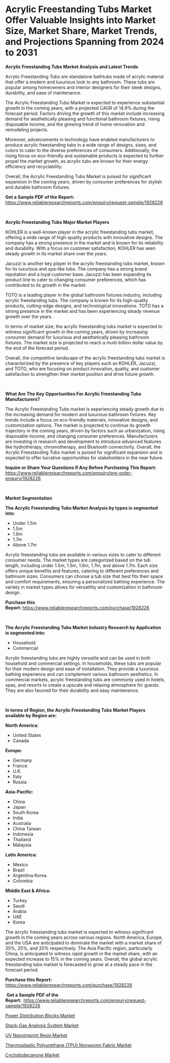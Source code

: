 <p><h1>Acrylic Freestanding Tubs Market Offer Valuable Insights into Market Size, Market Share, Market Trends, and Projections Spanning from 2024 to 2031</h1></p><p><strong>Acrylic Freestanding Tubs Market Analysis and Latest Trends</strong></p>
<p><p>Acrylic Freestanding Tubs are standalone bathtubs made of acrylic material that offer a modern and luxurious look to any bathroom. These tubs are popular among homeowners and interior designers for their sleek designs, durability, and ease of maintenance. </p><p>The Acrylic Freestanding Tubs Market is expected to experience substantial growth in the coming years, with a projected CAGR of 14.9% during the forecast period. Factors driving the growth of this market include increasing demand for aesthetically pleasing and functional bathroom fixtures, rising disposable income, and the growing trend of home renovation and remodeling projects. </p><p>Moreover, advancements in technology have enabled manufacturers to produce acrylic freestanding tubs in a wide range of designs, sizes, and colors to cater to the diverse preferences of consumers. Additionally, the rising focus on eco-friendly and sustainable products is expected to further propel the market growth, as acrylic tubs are known for their energy efficiency and recyclability. </p><p>Overall, the Acrylic Freestanding Tubs Market is poised for significant expansion in the coming years, driven by consumer preferences for stylish and durable bathroom fixtures.</p></p>
<p><strong>Get a Sample PDF of the Report:&nbsp;</strong> <a href="https://www.reliableresearchreports.com/enquiry/request-sample/1928226">https://www.reliableresearchreports.com/enquiry/request-sample/1928226</a></p>
<p>&nbsp;</p>
<p><strong>Acrylic Freestanding Tubs Major Market Players</strong></p>
<p><p>KOHLER is a well-known player in the acrylic freestanding tubs market, offering a wide range of high-quality products with innovative designs. The company has a strong presence in the market and is known for its reliability and durability. With a focus on customer satisfaction, KOHLER has seen steady growth in its market share over the years.</p><p>Jacuzzi is another key player in the acrylic freestanding tubs market, known for its luxurious and spa-like tubs. The company has a strong brand reputation and a loyal customer base. Jacuzzi has been expanding its product line to cater to changing consumer preferences, which has contributed to its growth in the market.</p><p>TOTO is a leading player in the global bathroom fixtures industry, including acrylic freestanding tubs. The company is known for its high-quality products, cutting-edge designs, and technological innovations. TOTO has a strong presence in the market and has been experiencing steady revenue growth over the years.</p><p>In terms of market size, the acrylic freestanding tubs market is expected to witness significant growth in the coming years, driven by increasing consumer demand for luxurious and aesthetically pleasing bathroom fixtures. The market size is projected to reach a multi-billion dollar value by the end of the forecast period.</p><p>Overall, the competitive landscape of the acrylic freestanding tubs market is characterized by the presence of key players such as KOHLER, Jacuzzi, and TOTO, who are focusing on product innovation, quality, and customer satisfaction to strengthen their market position and drive future growth.</p></p>
<p>&nbsp;</p>
<p><strong>What Are The Key Opportunities For Acrylic Freestanding Tubs Manufacturers?</strong></p>
<p><p>The Acrylic Freestanding Tubs market is experiencing steady growth due to the increasing demand for modern and luxurious bathroom fixtures. Key trends include a focus on eco-friendly materials, innovative designs, and customization options. The market is projected to continue its growth trajectory in the coming years, driven by factors such as urbanization, rising disposable income, and changing consumer preferences. Manufacturers are investing in research and development to introduce advanced features like hydrotherapy, chromotherapy, and Bluetooth connectivity. Overall, the Acrylic Freestanding Tubs market is poised for significant expansion and is expected to offer lucrative opportunities for stakeholders in the near future.</p></p>
<p><strong>Inquire or Share Your Questions If Any Before Purchasing This Report:</strong> <a href="https://www.reliableresearchreports.com/enquiry/pre-order-enquiry/1928226">https://www.reliableresearchreports.com/enquiry/pre-order-enquiry/1928226</a></p>
<p>&nbsp;</p>
<p><strong>Market Segmentation</strong></p>
<p><strong>The Acrylic Freestanding Tubs Market Analysis by types is segmented into:</strong></p>
<p><ul><li>Under 1.5m</li><li>1.5m</li><li>1.6m</li><li>1.7m</li><li>Above 1.7m</li></ul></p>
<p><p>Acrylic freestanding tubs are available in various sizes to cater to different consumer needs. The market types are categorized based on the tub length, including under 1.5m, 1.5m, 1.6m, 1.7m, and above 1.7m. Each size offers unique benefits and features, catering to different preferences and bathroom sizes. Consumers can choose a tub size that best fits their space and comfort requirements, ensuring a personalized bathing experience. The variety in market types allows for versatility and customization in bathroom design.</p></p>
<p><strong>Purchase this Report:&nbsp;</strong><a href="https://www.reliableresearchreports.com/purchase/1928226">https://www.reliableresearchreports.com/purchase/1928226</a></p>
<p>&nbsp;</p>
<p><strong>The Acrylic Freestanding Tubs Market Industry Research by Application is segmented into:</strong></p>
<p><ul><li>Household</li><li>Commercial</li></ul></p>
<p><p>Acrylic freestanding tubs are highly versatile and can be used in both household and commercial settings. In households, these tubs are popular for their modern design and ease of installation. They provide a luxurious bathing experience and can complement various bathroom aesthetics. In commercial markets, acrylic freestanding tubs are commonly used in hotels, spas, and resorts to create a upscale and relaxing atmosphere for guests. They are also favored for their durability and easy maintenance.</p></p>
<p>&nbsp;</p>
<p><strong>In terms of Region, the Acrylic Freestanding Tubs Market Players available by Region are:</strong></p>
<p>
    <p> <strong> North America: </strong>
        <ul>
            <li>United States</li>
            <li>Canada</li>
        </ul>
        </p> 
    <p> <strong> Europe: </strong>
        <ul>
            <li>Germany</li>
            <li>France</li>
            <li>U.K.</li>
            <li>Italy</li>
            <li>Russia</li>
        </ul>
        </p> 
    <p> <strong> Asia-Pacific: </strong>
        <ul>
            <li>China</li>
            <li>Japan</li>
            <li>South Korea</li>
            <li>India</li>
            <li>Australia</li>
            <li>China Taiwan</li>
            <li>Indonesia</li>
            <li>Thailand</li>
            <li>Malaysia</li>
        </ul>
        </p> 
    <p> <strong> Latin America: </strong>
        <ul>
            <li>Mexico</li>
            <li>Brazil</li>
            <li>Argentina Korea</li>
            <li>Colombia</li>
        </ul>
        </p> 
    <p> <strong> Middle East & Africa: </strong>
        <ul>
            <li>Turkey</li>
            <li>Saudi</li>
            <li>Arabia</li>
            <li>UAE</li>
            <li>Korea</li>
        </ul>
    </p>
    </p>
<p><p>The acrylic freestanding tubs market is expected to witness significant growth in the coming years across various regions. North America, Europe, and the USA are anticipated to dominate the market with a market share of 35%, 25%, and 20% respectively. The Asia Pacific region, particularly China, is anticipated to witness rapid growth in the market share, with an expected increase to 15% in the coming years. Overall, the global acrylic freestanding tubs market is forecasted to grow at a steady pace in the forecast period.</p></p>
<p><strong>Purchase this Report: </strong><a href="https://www.reliableresearchreports.com/purchase/1928226">https://www.reliableresearchreports.com/purchase/1928226</a></p>
<p>&nbsp;<strong>Get a Sample PDF of the Report:&nbsp;&nbsp;</strong><a href="https://www.reliableresearchreports.com/enquiry/request-sample/1928226">https://www.reliableresearchreports.com/enquiry/request-sample/1928226</a></p>
<p><strong></strong></p>
<p><p><a href="https://view.publitas.com/reportprime-1/power-distribution-blocks-market-size-market-trends-and-growth-outlook-forecasted-for-period-from-2024-to-2031/">Power Distribution Blocks Market</a></p><p><a href="https://pretty-mail-caf.notion.site/Stack-Gas-Analysis-System-Market-Research-Report-Provides-Critical-Insights-that-can-help-Shape-Busi-178c141d10d04bd290d30bb11a6a2d80">Stack-Gas Analysis System Market</a></p><p><a href="https://flame-sidecar-702.notion.site/UV-Nanoimprint-Resin-Market-Size-Growing-and-Forecasted-for-period-from-2024-2031-and-provides-com-3ac748c6652b4b71a196fd853bc3f9ac">UV Nanoimprint Resin Market</a></p><p><a href="https://full-wildebeest-80b.notion.site/Thermoplastic-Polyurethane-TPU-Nonwoven-Fabric-Market-Size-Focuses-on-Market-Dynamics-In-Depth-An-8015087e167842908b8c2dfd19bd5290">Thermoplastic Polyurethane (TPU) Nonwoven Fabric Market</a></p><p><a href="https://view.publitas.com/reportprime-1/cyclododecanone-market-size-2024-2031-global-industrial-analysis-key-geographical-regions-market-share-top-key-players-product-types-and-forecast-research-report/">Cyclododecanone Market</a></p></p>